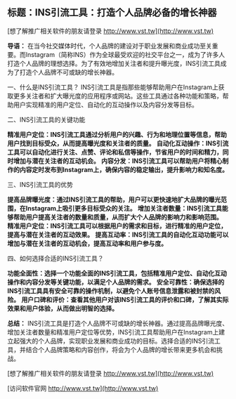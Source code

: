 ## **标题：INS引流工具：打造个人品牌必备的增长神器**

[想了解推广相关软件的朋友请登录 http://www.vst.tw](http://www.vst.tw)

**导语：**
在当今社交媒体时代，个人品牌的建设对于职业发展和商业成功至关重要。而Instagram（简称INS）作为全球最受欢迎的社交平台之一，成为了许多人打造个人品牌的理想选择。为了有效地增加关注者和提升曝光度，INS引流工具成为了打造个人品牌不可或缺的增长神器。

一、什么是INS引流工具？
INS引流工具是指那些能够帮助用户在Instagram上获取更多关注者和扩大曝光度的应用程序或网站。这些工具通过各种功能和策略，帮助用户实现精准的用户定位、自动化的互动操作以及内容分发等目标。

二、INS引流工具的关键功能

**精准用户定位：INS引流工具通过分析用户的兴趣、行为和地理位置等信息，帮助用户找到目标受众，从而提高曝光度和关注者的质量。**
**自动化互动操作：INS引流工具可以自动化进行关注、点赞、评论和私信等操作，节省用户的时间和精力，同时增加与潜在关注者的互动机会。**
**内容分发：INS引流工具可以帮助用户将精心制作的内容定时发布到Instagram上，确保内容的稳定输出，提升影响力和知名度。**

三、INS引流工具的优势

**提高品牌曝光度：通过INS引流工具的帮助，用户可以更快速地扩大品牌的曝光范围，在Instagram上吸引更多目标受众的关注。**
**增加关注者数量：INS引流工具能够帮助用户提高关注者的数量和质量，从而扩大个人品牌的影响力和影响范围。**
**精准用户定位：INS引流工具可以根据用户的需求和目标，进行精准的用户定位，提高与潜在关注者的互动效果。**
**提高互动率：INS引流工具的自动化互动功能可以增加与潜在关注者的互动机会，提高互动率和用户参与度。**

四、如何选择合适的INS引流工具？

**功能全面性：选择一个功能全面的INS引流工具，包括精准用户定位、自动化互动操作和内容分发等关键功能，以满足个人品牌的需求。**
**安全可靠性：确保选择的INS引流工具具有安全可靠的操作机制，以避免个人账号信息泄露和被封禁的风险。**
**用户口碑和评价：查看其他用户对该INS引流工具的评价和口碑，了解其实际效果和用户体验，从而做出明智的选择。**

**总结：**
INS引流工具是打造个人品牌不可或缺的增长神器。通过提高品牌曝光度、增加关注者数量和精准用户定位等优势，INS引流工具帮助用户在Instagram上建立起强大的个人品牌，实现职业发展和商业成功的目标。选择合适的INS引流工具，并结合个人品牌策略和内容创作，将会为个人品牌的增长带来更多机会和挑战。

[想了解推广相关软件的朋友请登录 http://www.vst.tw](http://www.vst.tw)


[访问软件官网 http://www.vst.tw](http://www.vst.tw)
